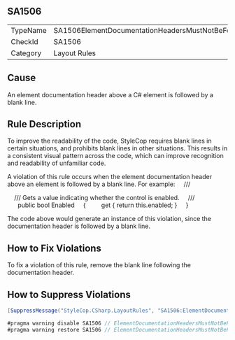 ﻿## SA1506

<table>
<tr>
  <td>TypeName</td>
  <td>SA1506ElementDocumentationHeadersMustNotBeFollowedByBlankLine</td>
</tr>
<tr>
  <td>CheckId</td>
  <td>SA1506</td>
</tr>
<tr>
  <td>Category</td>
  <td>Layout Rules</td>
</tr>
</table>

## Cause

An element documentation header above a C# element is followed by a blank line.

## Rule Description

To improve the readability of the code, StyleCop requires blank lines in certain situations, and prohibits blank lines in other situations. This results in a consistent visual pattern across the code, which can improve recognition and readability of unfamiliar code.

A violation of this rule occurs when the element documentation header above an element is followed by a blank line. For example:
    /// <summary>
    /// Gets a value indicating whether the control is enabled.
    /// </summary>
 
    public bool Enabled
    {
        get { return this.enabled; }
    }



The code above would generate an instance of this violation, since the documentation header is followed by a blank line.

## How to Fix Violations

To fix a violation of this rule, remove the blank line following the documentation header.

## How to Suppress Violations

```csharp
[SuppressMessage("StyleCop.CSharp.LayoutRules", "SA1506:ElementDocumentationHeadersMustNotBeFollowedByBlankLine", Justification = "Reviewed.")]
```

```csharp
#pragma warning disable SA1506 // ElementDocumentationHeadersMustNotBeFollowedByBlankLine
#pragma warning restore SA1506 // ElementDocumentationHeadersMustNotBeFollowedByBlankLine
```
